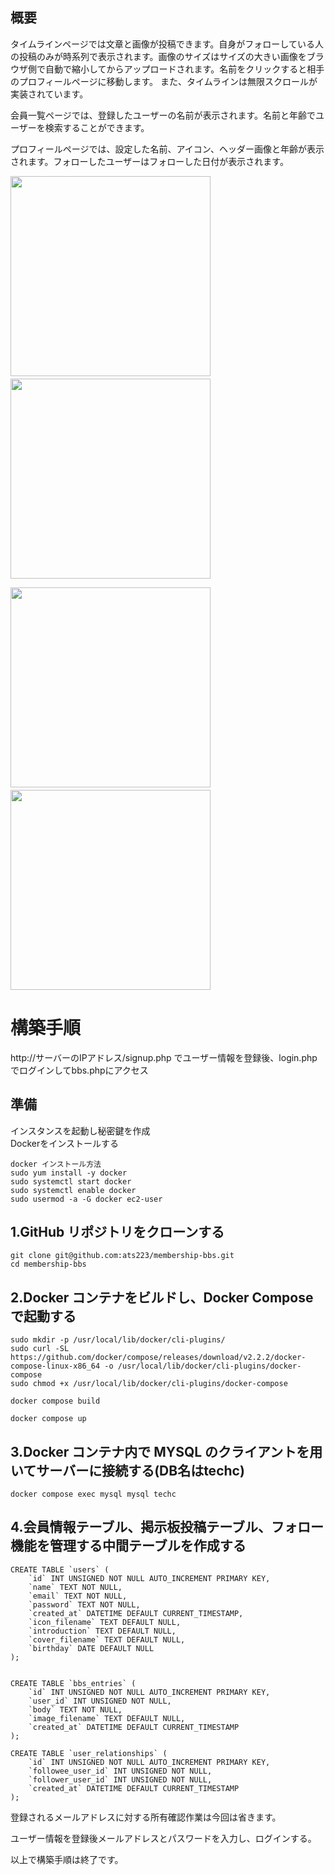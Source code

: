 ## 概要
タイムラインページでは文章と画像が投稿できます。自身がフォローしている人の投稿のみが時系列で表示されます。画像のサイズはサイズの大きい画像をブラウザ側で自動で縮小してからアップロードされます。名前をクリックすると相手のプロフィールページに移動します。
また、タイムラインは無限スクロールが実装されています。

会員一覧ページでは、登録したユーザーの名前が表示されます。名前と年齢でユーザーを検索することができます。

プロフィールページでは、設定した名前、アイコン、ヘッダー画像と年齢が表示されます。フォローしたユーザーはフォローした日付が表示されます。

<img src="https://user-images.githubusercontent.com/83529682/215229590-168d5fe2-d810-4e28-b8b7-7121b5ea11f0.png" width="320px">　　<img src="https://user-images.githubusercontent.com/83529682/215229599-67b28c45-72f3-4864-ac22-893c32a05b69.png" width="320px"> 

<img src="https://user-images.githubusercontent.com/83529682/215229614-e3d3729d-59c8-459f-83c8-650149ff1544.png" width="320px">　　<img src="https://user-images.githubusercontent.com/83529682/215229620-ffb9c993-404d-4b5a-857e-36103955ee8d.png" width="320px"> 


# 構築手順

http://サーバーのIPアドレス/signup.php でユーザー情報を登録後、login.php でログインしてbbs.phpにアクセス

## 準備
インスタンスを起動し秘密鍵を作成<br>
Dockerをインストールする
```
docker インストール方法
sudo yum install -y docker
sudo systemctl start docker
sudo systemctl enable docker
sudo usermod -a -G docker ec2-user

```



## 1.GitHub リポジトリをクローンする

```
git clone git@github.com:ats223/membership-bbs.git
cd membership-bbs
```

## 2.Docker コンテナをビルドし、Docker Composeで起動する

```
sudo mkdir -p /usr/local/lib/docker/cli-plugins/
sudo curl -SL https://github.com/docker/compose/releases/download/v2.2.2/docker-compose-linux-x86_64 -o /usr/local/lib/docker/cli-plugins/docker-compose
sudo chmod +x /usr/local/lib/docker/cli-plugins/docker-compose

docker compose build

docker compose up
```

## 3.Docker コンテナ内で MYSQL のクライアントを用いてサーバーに接続する(DB名はtechc)

```
docker compose exec mysql mysql techc
```

## 4.会員情報テーブル、掲示板投稿テーブル、フォロー機能を管理する中間テーブルを作成する
```
CREATE TABLE `users` (
    `id` INT UNSIGNED NOT NULL AUTO_INCREMENT PRIMARY KEY,
    `name` TEXT NOT NULL,
    `email` TEXT NOT NULL,
    `password` TEXT NOT NULL,
    `created_at` DATETIME DEFAULT CURRENT_TIMESTAMP,
    `icon_filename` TEXT DEFAULT NULL,
    `introduction` TEXT DEFAULT NULL,
    `cover_filename` TEXT DEFAULT NULL,
    `birthday` DATE DEFAULT NULL
);
```
```

CREATE TABLE `bbs_entries` (
    `id` INT UNSIGNED NOT NULL AUTO_INCREMENT PRIMARY KEY,
    `user_id` INT UNSIGNED NOT NULL,
    `body` TEXT NOT NULL,
    `image_filename` TEXT DEFAULT NULL,
    `created_at` DATETIME DEFAULT CURRENT_TIMESTAMP
);
```

```
CREATE TABLE `user_relationships` (
    `id` INT UNSIGNED NOT NULL AUTO_INCREMENT PRIMARY KEY,
    `followee_user_id` INT UNSIGNED NOT NULL,
    `follower_user_id` INT UNSIGNED NOT NULL,
    `created_at` DATETIME DEFAULT CURRENT_TIMESTAMP
);
```

登録されるメールアドレスに対する所有確認作業は今回は省きます。

ユーザー情報を登録後メールアドレスとパスワードを入力し、ログインする。

以上で構築手順は終了です。
